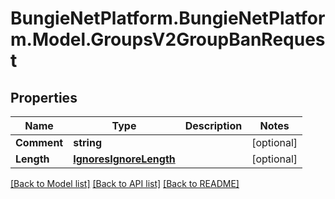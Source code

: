 # BungieNetPlatform.BungieNetPlatform.Model.GroupsV2GroupBanRequest
## Properties

Name | Type | Description | Notes
------------ | ------------- | ------------- | -------------
**Comment** | **string** |  | [optional] 
**Length** | [**IgnoresIgnoreLength**](IgnoresIgnoreLength.md) |  | [optional] 

[[Back to Model list]](../README.md#documentation-for-models) [[Back to API list]](../README.md#documentation-for-api-endpoints) [[Back to README]](../README.md)

